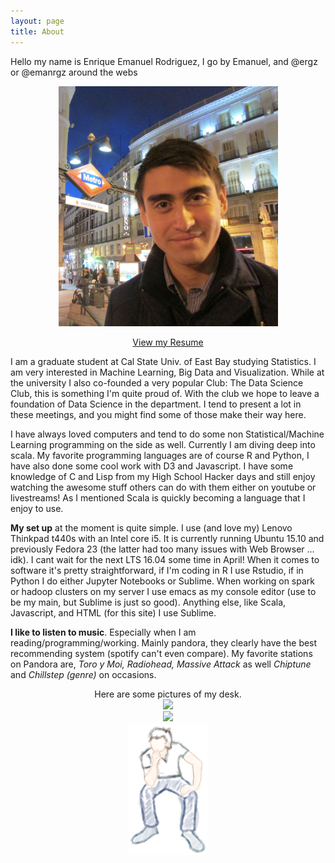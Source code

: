 ```yaml
---
layout: page
title: About
---
```


Hello my name is Enrique Emanuel Rodriguez, I go by Emanuel, and @ergz or @emanrgz around the webs
<center><img class="c-article__img" src="/assets/a_pic_of_me.jpg" width="351" height="384"></center>

<center><p class="c-page__header"><a href="/assets/Enrique_Emanuel_Rodriguez_resume.pdf" target="_blank" alt="Enrique Emanuel Resume">View my Resume</a>
</p></center>

I am a graduate student at Cal State Univ. of East Bay studying Statistics. I am very interested in Machine Learning, Big Data
and Visualization. While at the university I also co-founded a very popular Club: The Data Science Club, this is something I'm quite proud of. With the club we hope to leave a foundation of Data Science in the department. I tend to present a lot in these meetings, and you might find some of those make their way here.

I have always loved computers and tend to do some non Statistical/Machine Learning programming on the side as well. Currently I am diving deep into scala. My favorite programming languages are of course R and Python, I have also done some cool work with D3 and Javascript. I have some knowledge of C and Lisp from my High School Hacker days and still enjoy watching the awesome stuff others can do with them either on youtube or livestreams! As I mentioned Scala is quickly becoming a language that I enjoy to use.

**My set up** at the moment is quite simple. I use (and love my) Lenovo Thinkpad t440s with an Intel core i5. It is currently running Ubuntu 15.10 and previously Fedora 23 (the latter had too many issues with Web Browser ... idk). I cant wait for the next LTS 16.04 some time in April! When it comes to software it's pretty straightforward, if I'm coding in R I use Rstudio, if in Python I do either Jupyter Notebooks or Sublime. When working on spark or hadoop clusters on my server I use emacs as my console editor (use to be my main, but Sublime is just so good). Anything else, like Scala, Javascript, and HTML (for this site) I use Sublime.

**I like to listen to music**. Especially when I am reading/programming/working. Mainly pandora, they clearly have the best recommending system (spotify can't even compare). My favorite stations on Pandora are, <em>Toro y Moi, Radiohead, Massive Attack</em> as well <em>Chiptune</em> and <em>Chillstep (genre)</em> on occasions.


<center>Here are some pictures of my desk.</center>
<center><img class="c-article__img" src="../assets/DSC_0016-min.JPG"></center>
<center><img class="c-article__img" src="../assets/DSC_0014-min.JPG"></center>

<center><img class="img_no_shadow" src="/assets/post_assets/me.png" width="25%" height="25%"></center>

